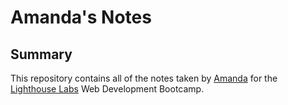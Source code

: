 # Amanda's Notes
## Summary
This repository contains all of the notes taken by [Amanda](https://github.com/a-tuyen) for the [Lighthouse Labs](https://www.lighthouselabs.ca/) Web Development Bootcamp.
